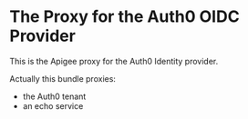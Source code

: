 # The Proxy for the Auth0 OIDC Provider

This is the Apigee proxy for the Auth0 Identity provider.

Actually this bundle proxies:
 - the Auth0 tenant
 - an echo service

